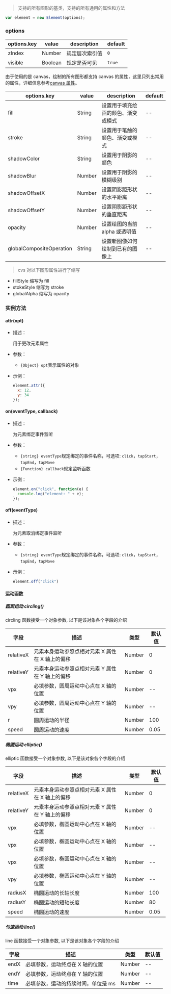 > 支持的所有图形的基类，支持的所有通用的属性和方法

```js
var elememt = new Elememt(options);
```

### options

| options.key | value   | description    | default |
| ----------- | ------- | -------------- | ------- |
| zIndex      | Number  | 规定层次索引值 | `0`     |
| visible     | Boolean | 规定是否可见   | `true`  |

由于使用的是 canvas，绘制的所有图形都支持 canvas 的属性，这里只列出常用的属性，详细信息参考[canvas 属性](http://www.w3school.com.cn/tags/html_ref_canvas.asp)。

| options.key              | value  | description                        | default |
| ------------------------ | ------ | ---------------------------------- | ------- |
| fill                     | String | 设置用于填充绘画的颜色、渐变或模式 | --      |
| stroke                   | String | 设置用于笔触的颜色、渐变或模式     | --      |
| shadowColor              | String | 设置用于阴影的颜色                 | --      |
| shadowBlur               | Number | 设置用于阴影的模糊级别             | --      |
| shadowOffsetX            | Number | 设置阴影距形状的水平距离           | --      |
| shadowOffsetY            | Number | 设置阴影距形状的垂直距离           | --      |
| opacity                  | Number | 设置绘图的当前 alpha 或透明值      | --      |
| globalCompositeOperation | String | 设置新图像如何绘制到已有的图像上   | --      |

> cvs 对以下图形属性进行了缩写

- fillStyle 缩写为 fill
- stokeStyle 缩写为 stroke
- globalAlpha 缩写为 opacity

### 实例方法

#### attr(opt)

- 描述：

  用于更改元素属性

- 参数：

  - `{Object} opt`表示属性的对象

- 示例：

  ```js
  elememt.attr({
    x: 12,
    y: 34
  });
  ```

#### on(eventType, callback)

- 描述：

  为元素绑定事件监听

- 参数：

  - `{string} eventType`规定绑定的事件名称，可选项: `click`，`tapStart`，`tapEnd`，`tapMove`
  - `{Function} callback`规定监听函数

- 示例：
  ```js
  element.on("click", function(e) {
    console.log("element: " + e);
  });
  ```

#### off(eventType)

- 描述：

  为元素取消绑定事件监听

- 参数：

  - `{string} eventType`规定绑定的事件名称，可选项: `click`，`tapStart`，`tapEnd`，`tapMove`

- 示例：
  ```js
  element.off("click")
  ```

#### 运动函数

##### 圆周运动 circling()

circling 函数接受一个对象参数, 以下是该对象各个字段的介绍

| 字段      | 描述                                             | 类型   | 默认值 |
| --------- | ------------------------------------------------ | ------ | ------ |
| relativeX | 元素本身运动参照点相对元素 X 属性在 X 轴上的偏移 | Number | 0      |
| relativeY | 元素本身运动参照点相对元素 Y 属性在 Y 轴上的偏移 | Number | 0      |
| vpx       | 必填参数，圆周运动中心点在 X 轴的位置            | Number | --     |
| vpy       | 必填参数，圆周运动中心点在 Y 轴的位置            | Number | --     |
| r         | 圆周运动的半径                                   | Number | 100    |
| speed     | 圆周运动的速度                                   | Number | 0.05   |

##### 椭圆运动 elliptic()

elliptic 函数接受一个对象参数, 以下是该对象各个字段的介绍

| 字段      | 描述                                             | 类型   | 默认值 |
| --------- | ------------------------------------------------ | ------ | ------ |
| relativeX | 元素本身运动参照点相对元素 X 属性在 X 轴上的偏移 | Number | 0      |
| relativeY | 元素本身运动参照点相对元素 Y 属性在 Y 轴上的偏移 | Number | 0      |
| vpx       | 必填参数，椭圆运动中心点在 X 轴的位置            | Number | --     |
| vpx       | 必填参数，椭圆运动中心点在 X 轴的位置            | Number | --     |
| vpx       | 必填参数，椭圆运动中心点在 X 轴的位置            | Number | --     |
| vpy       | 必填参数，椭圆运动中心点在 Y 轴的位置            | Number | --     |
| radiusX   | 椭圆运动的长轴长度                               | Number | 100    |
| radiusY   | 椭圆运动的短轴长度                               | Number | 80     |
| speed     | 椭圆运动的速度                                   | Number | 0.05   |

##### 匀速运动 line()

line 函数接受一个对象参数, 以下是该对象各个字段的介绍

| 字段 | 描述                                | 类型   | 默认值 |
| ---- | ----------------------------------- | ------ | ------ |
| endX | 必填参数，运动终点在 X 轴的位置     | Number | --     |
| endY | 必填参数，运动终点在 Y 轴的位置     | Number | --     |
| time | 必填参数，运动的持续时间，单位是 ms | Number | --     |
